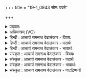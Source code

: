 +++
title = "19-1_0943 सोमः पवते"

+++
<details><summary>पदपाठः</summary>

सो꣡मः꣢꣯। प꣣वते। जनिता꣢। म꣣तीना꣢म्। ज꣣निता꣢। दि꣣वः꣢। ज꣣निता꣢। पृ꣣थिव्याः꣢। ज꣣निता꣢। अ꣣ग्नेः꣢। ज꣣निता꣢। सू꣡र्य꣢꣯स्य। ज꣣निता꣢। इ꣡न्द्र꣢꣯स्य। ज꣣नि꣢ता। उ꣣त꣢। वि꣡ष्णोः꣢꣯। ९४३।
</details>

<details><summary>अधिमन्त्रम् (VC)</summary>

- पवमानः सोमः
- प्रतर्दनो दैवोदासिः
- त्रिष्टुप्
- धैवतः
</details>

<details><summary>हिन्दी : आचार्य रामनाथ वेदालंकार - विषयः</summary>

प्रथम ऋचा पूर्वार्चिक में क्रमाङ्क ५२७ पर परमात्मा के विषय में व्याख्यात हो चुकी है। यहाँ भी वही विषय वर्णित है।
</details>

<details><summary>हिन्दी : आचार्य रामनाथ वेदालंकार - पदार्थः</summary>

पदार्थान्वयभाषाः -  (सोमः)सकल जगत् का उत्पत्तिकर्ता परमेश्वर(पवते)सर्वगत है,सर्वान्तर्यामी है,जो(मतीनाम्)बुद्धियों का(जनिता)उत्पादक, (दिवः)द्युलोक का(जनिता)उत्पादक, (पृथिव्याः)पृथ्वीलोक का(जनिता)उत्पादक, (अग्नेः)आग का(जनिता)उत्पादक, (सूर्यस्य)सूर्य का(जनिता)उत्पादक, (इन्द्रस्य)बिजली का(जनिता)उत्पादक, (उत)और(विष्णोः)व्यापक सूत्रात्मा प्राण का(जनिता)उत्पादक है ॥१॥
</details>

<details><summary>हिन्दी : आचार्य रामनाथ वेदालंकार - भावार्थः</summary>

भावार्थभाषाः -  परमात्मा ने ही इन लोकलोकान्तरों को और उनमें स्थित सब अद्भुत पदार्थों को रचा है,क्योंकि जो भी उत्पन्न होता है,उसका कर्ता अवश्य होता है,यह नियम है और हम जैसे लोगों में जगत् के रचने का सामर्थ्य नहीं है ॥१॥
</details>

<details><summary>संस्कृत : आचार्य रामनाथ वेदालंकार - विषयः</summary>

तत्र प्रथमा ऋक् पूर्वार्चिके ५२७ क्रमाङ्के परमात्मविषये व्याख्याता। अत्रापि स एव विषयो वर्ण्यते।
</details>

<details><summary>संस्कृत : आचार्य रामनाथ वेदालंकार - पदार्थः</summary>

पदार्थान्वयभाषाः -  (सोमः)सकलजगदुत्पादकः परमेश्वरः(पवते)सर्वत्र गच्छति,सर्वान्तर्यामी अस्ति।[पवते गतिकर्मा निघं० २।१४]यः(मतीनाम्)बुद्धीनां(जनिता)जनयिता, (दिवः)द्युलोकस्य(जनिता)जनयिता, (पृथिव्याः)पृथिवीलोकस्य(जनिता)जनयिता, (अग्नेः)वह्नेः(जनिता)जनयिता, (सूर्यस्य)आदित्यस्य(जनिता)जनयिता, (इन्द्रस्य)विद्युतः(जनिता)जनयिता, (उत)अपि च(विष्णोः)व्यापकस्य सूत्रात्मनः प्राणस्य(जनिता)जनयिता वर्तते ॥१॥
</details>

<details><summary>संस्कृत : आचार्य रामनाथ वेदालंकार - भावार्थः</summary>

भावार्थभाषाः -  परमात्मनैवेमानि लोकलोकान्तराणि तत्रस्थाः सर्वेऽद्भुताः पदार्थाश्च रचिताः सन्ति,यदुत्पद्यते तस्य कर्त्ताऽवश्यमस्तीति नियमाद्,अस्मादृशां च जगत्कर्तृत्वसामर्थ्याभावात् ॥१॥
</details>

<details><summary>संस्कृत : आचार्य रामनाथ वेदालंकार - पादटिप्पनी</summary>

टिप्पणी:   १.ऋ० ९।९६।५,साम० ५२७।
</details>